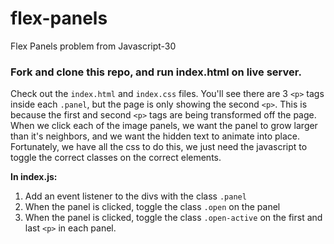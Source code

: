# flex-panels

Flex Panels problem from Javascript-30

### Fork and clone this repo, and run index.html on live server.

Check out the `index.html` and `index.css` files. You'll see there are 3 `<p>` tags inside each `.panel`, but the page is only showing the second `<p>`. This is because the first and second `<p>` tags are being transformed off the page. When we click each of the image panels, we want the panel to grow larger than it's neighbors, and we want the hidden text to animate into place. Fortunately, we have all the css to do this, we just need the javascript to toggle the correct classes on the correct elements.

**In index.js:**

1. Add an event listener to the divs with the class `.panel`
2. When the panel is clicked, toggle the class `.open` on the panel
3. When the panel is clicked, toggle the class `.open-active` on the first and last `<p>` in each panel.
